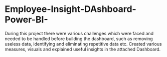 # Employee-Insight-DAshboard-Power-BI-
During this project there were various challenges which were faced and needed to be handled before building the dashboard, such as removing useless data, identifying and eliminating repetitive data etc. Created various measures, visuals and explained useful insights in the attached Dashboard.
